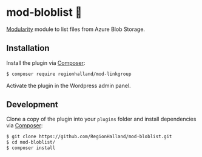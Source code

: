 # mod-bloblist 🦋
[Modularity](https://github.com/helsingborg-stad/Modularity) module to list files from Azure Blob Storage.


## Installation

Install the plugin via [Composer](https://getcomposer.org/): 

```sh
$ composer require regionhalland/mod-linkgroup
```

Activate the plugin in the Wordpress admin panel.

## Development

Clone a copy of the plugin into your `plugins` folder and install dependencies via [Composer](https://getcomposer.org/):

```sh
$ git clone https://github.com/RegionHalland/mod-bloblist.git
$ cd mod-bloblist/
$ composer install
```